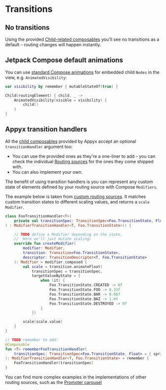 # Transitions

## No transitions

Using the provided [Child-related composables](children-view.md) you'll see no transitions as a default – routing changes will happen instantly. 


## Jetpack Compose default animations

You can use [standard Compose animations](https://developer.android.com/jetpack/compose/animation) for embedded child `Nodes` in the view, e.g. `AnimatedVisibility`:

```kotlin
var visibility by remember { mutableStateOf(true) }

Child(routingElement) { child, _ ->
    AnimatedVisibility(visible = visibility) {
        child()
    }
}
```

## Appyx transition handlers

All the [child composables](children-view.md) provided by Appyx accept an optional `transitionHandler` argument too:

- You can use the provided ones as they're a one-liner to add – you can check the individual [Routing sources](../routingsources/index.md) for the ones they come shipped with.
- You can also implement your own.

The benefit of using transition handlers is you can represent any custom state of elements defined by your routing source with Compose `Modifiers`.

The example below is taken from [custom routing sources](../routingsources/custom.md). It matches custom transition states to different scaling values, and returns a `scale` `Modifier`. 

```kotlin
class FooTransitionHandler<T>(
    private val transitionSpec: TransitionSpec<Foo.TransitionState, Float> = { spring() }
) : ModifierTransitionHandler<T, Foo.TransitionState>() {

    // TODO define a Modifier depending on the state.
    //  Here we'll just mutate scaling: 
    override fun createModifier(
        modifier: Modifier,
        transition: Transition<Foo.TransitionState>,
        descriptor: TransitionDescriptor<T, Foo.TransitionState>
    ): Modifier = modifier.composed {
        val scale = transition.animateFloat(
            transitionSpec = transitionSpec,
            targetValueByState = {
                when (it) {
                    Foo.TransitionState.CREATED -> 0f
                    Foo.TransitionState.FOO -> 0.33f
                    Foo.TransitionState.BAR -> 0.66f
                    Foo.TransitionState.BAZ -> 1.0f
                    Foo.TransitionState.DESTROYED -> 0f
                }
            })

        scale(scale.value)
    }
}

// TODO remember to add:
@Composable
fun <T> rememberFooTransitionHandler(
    transitionSpec: TransitionSpec<Foo.TransitionState, Float> = { spring() }
): ModifierTransitionHandler<T, Foo.TransitionState> = remember {
    FooTransitionHandler(transitionSpec)
}
```

You can find more complex examples in the implementations of other routing sources, such as the [Promoter carousel](../routingsources/promoter.md) 

